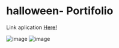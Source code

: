 # halloween- Portifolio

Link aplication <a href="https://app.netlify.com/teams/zennaldo/overview">Here!</a>

![image](https://user-images.githubusercontent.com/82785683/196576732-0526ffed-0a2a-4ae5-9be9-a167abbec0e4.png)
![image](https://user-images.githubusercontent.com/82785683/196576768-443b90ce-deb8-4ca9-8cfc-ab00998b98d8.png)
